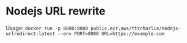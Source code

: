 # Nodejs URL rewrite
Usage:  ```docker run -p 8080:8080 public.ecr.aws/ttrcharlie/nodejs-urlredirect:latest --env PORT=8080 URL=https://example.com```
